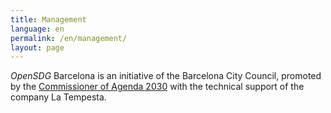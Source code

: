 ```yaml
---
title: Management
language: en
permalink: /en/management/
layout: page
---
```


*OpenSDG* Barcelona is an initiative of the Barcelona City Council, promoted by the [Commissioner of Agenda 2030](https://ajuntament.barcelona.cat/es/organigrama-municipal/organ/Comissionat%20de%20l%27Agenda%202030) with the technical support of the company La Tempesta.